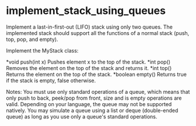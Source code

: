 # implement_stack_using_queues

Implement a last-in-first-out (LIFO) stack using only two queues. The implemented stack should support all the functions of a normal stack (push, top, pop, and empty).

Implement the MyStack class:

*void push(int x) Pushes element x to the top of the stack.
*int pop() Removes the element on the top of the stack and returns it.
*int top() Returns the element on the top of the stack.
*boolean empty() Returns true if the stack is empty, false otherwise.

Notes:
You must use only standard operations of a queue, which means that only push to back, peek/pop from front, size and is empty operations are valid.
Depending on your language, the queue may not be supported natively. You may simulate a queue using a list or deque (double-ended queue) as long as you use only a queue's standard operations.